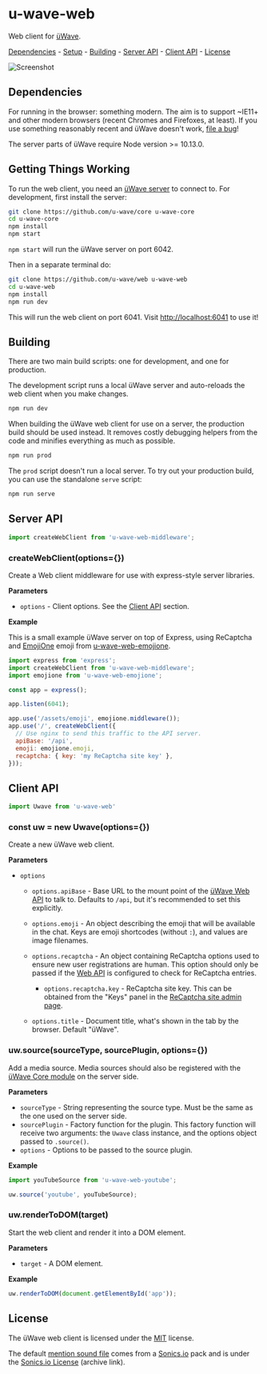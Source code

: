 # u-wave-web

Web client for [üWave][].

[Dependencies](#dependencies) - [Setup](#getting-things-working) -
[Building](#building) - [Server API](#server-api) - [Client API](#client-api) -
[License](#license)

![Screenshot](./assets/screenshot.png)

## Dependencies

For running in the browser: something modern. The aim is to support ~IE11+ and
other modern browsers (recent Chromes and Firefoxes, at least). If you use
something reasonably recent and üWave doesn't work, [file a bug][]!

The server parts of üWave require Node version >= 10.13.0.

## Getting Things Working

To run the web client, you need an [üWave server][u-wave-core] to connect to.
For development, first install the server:

```bash
git clone https://github.com/u-wave/core u-wave-core
cd u-wave-core
npm install
npm start
```

`npm start` will run the üWave server on port 6042.

Then in a separate terminal do:

```bash
git clone https://github.com/u-wave/web u-wave-web
cd u-wave-web
npm install
npm run dev
```

This will run the web client on port 6041. Visit <http://localhost:6041> to use
it!

## Building

There are two main build scripts: one for development, and one for production.

The development script runs a local üWave server and auto-reloads the web client
when you make changes.

```bash
npm run dev
```

When building the üWave web client for use on a server, the production build
should be used instead. It removes costly debugging helpers from the code and
minifies everything as much as possible.

```bash
npm run prod
```

The `prod` script doesn't run a local server. To try out your production build,
you can use the standalone `serve` script:

```bash
npm run serve
```

## Server API

```js
import createWebClient from 'u-wave-web-middleware';
```

### createWebClient(options={})

Create a Web client middleware for use with express-style server libraries.

**Parameters**

 * `options` - Client options. See the [Client API](#client-parameters) section.

**Example**

This is a small example üWave server on top of Express, using ReCaptcha and
[EmojiOne][] emoji from [u-wave-web-emojione][].

```js
import express from 'express';
import createWebClient from 'u-wave-web-middleware';
import emojione from 'u-wave-web-emojione';

const app = express();

app.listen(6041);

app.use('/assets/emoji', emojione.middleware());
app.use('/', createWebClient({
  // Use nginx to send this traffic to the API server.
  apiBase: '/api',
  emoji: emojione.emoji,
  recaptcha: { key: 'my ReCaptcha site key' },
}));
```

## Client API

```js
import Uwave from 'u-wave-web'
```

### const uw = new Uwave(options={})

Create a new üWave web client.

<a id="client-parameters"></a>
**Parameters**

 * `options`
   * `options.apiBase` - Base URL to the mount point of the
     [üWave Web API][u-wave-core] to talk to.
     Defaults to `/api`, but it's recommended to set this explicitly.
   * `options.emoji` - An object describing the emoji that will be available in
     the chat. Keys are emoji shortcodes (without `:`), and values are image
     filenames.
   * `options.recaptcha` - An object containing ReCaptcha options used to ensure
     new user registrations are human. This option should only be passed if the
     [Web API][u-wave-core] is configured to check for ReCaptcha entries.

     * `options.recaptcha.key` - ReCaptcha site key. This can be obtained from
       the "Keys" panel in the [ReCaptcha site admin page][recaptcha].

   * `options.title` - Document title, what's shown in the tab by the browser.
     Default "üWave".

### uw.source(sourceType, sourcePlugin, options={})

Add a media source. Media sources should also be registered with the
[üWave Core module][u-wave-core] on the server side.

**Parameters**

 * `sourceType` - String representing the source type. Must be the same as the
   one used on the server side.
 * `sourcePlugin` - Factory function for the plugin. This factory function will
   receive two arguments: the `Uwave` class instance, and the options object
   passed to `.source()`.
 * `options` - Options to be passed to the source plugin.

**Example**

```js
import youTubeSource from 'u-wave-web-youtube';

uw.source('youtube', youTubeSource);
```

### uw.renderToDOM(target)

Start the web client and render it into a DOM element.

**Parameters**

 * `target` - A DOM element.

**Example**

```js
uw.renderToDOM(document.getElementById('app'));
```

## License

The üWave web client is licensed under the [MIT][] license.

The default [mention sound file][] comes from a [Sonics.io][] pack and is under
the [Sonics.io License][] (archive link).

[üWave]: https://u-wave.net
[u-wave-core]: https://github.com/u-wave/core
[u-wave-web-emojione]: https://github.com/u-wave/u-wave-web-emojione

[file a bug]: https://github.com/u-wave/web/issues

[recaptcha]: https://www.google.com/recaptcha/admin#list
[EmojiOne]: https://github.com/Ranks/emojione
[MIT]: ./LICENSE
[mention sound file]: ./assets/audio/mention.opus
[Sonics.io]: https://web.archive.org/web/20150905161415/http://www.sonics.io/
[Sonics.io License]: https://web.archive.org/web/20150912030216/http://www.sonics.io/license/
